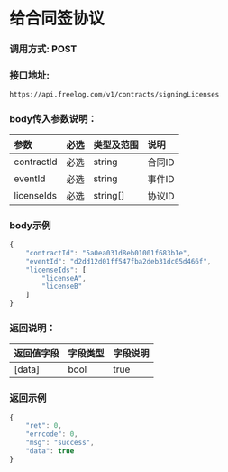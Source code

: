 # 给合同签协议

### 调用方式: POST

### 接口地址:

```
https://api.freelog.com/v1/contracts/signingLicenses
```

### body传入参数说明：

| 参数 | 必选 | 类型及范围 | 说明 |
| :--- | :--- | :--- | :--- |
|contractId|必选|string|合同ID
|eventId|必选|string|事件ID
|licenseIds|必选|string[]|协议ID


### body示例

```js
{
    "contractId": "5a0ea031d8eb01001f683b1e",
    "eventId": "d2dd12d01ff547fba2deb31dc05d466f",
    "licenseIds": [
        "licenseA",
        "licenseB"
    ]
}
```

### 返回说明：

| 返回值字段 | 字段类型 | 字段说明 |
| :--- | :--- | :--- |
| [data] | bool | true



### 返回示例

```js
{
    "ret": 0,
    "errcode": 0,
    "msg": "success",
    "data": true
}
```